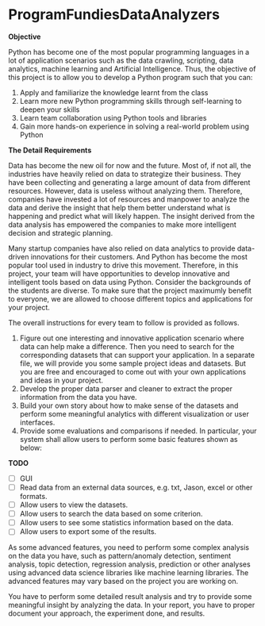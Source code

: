 # ProgramFundiesDataAnalyzers

__Objective__

Python has become one of the most popular programming languages in a lot of application scenarios
such as the data crawling, scripting, data analytics, machine learning and Artificial Intelligence. Thus,
the objective of this project is to allow you to develop a Python program such that you can:
1. Apply and familiarize the knowledge learnt from the class
2. Learn more new Python programming skills through self-learning to deepen your skills
3. Learn team collaboration using Python tools and libraries
4. Gain more hands-on experience in solving a real-world problem using Python

__The Detail Requirements__

Data has become the new oil for now and the future. Most of, if not all, the industries have heavily relied on data to strategize their business. They have been collecting and generating a large amount of data from different resources. However, data is useless without analyzing them. Therefore, companies have invested a lot of resources and manpower to analyze the data and derive the insight that help them better understand what is happening and predict what will likely happen. The insight derived from the data analysis has empowered the companies to make more intelligent decision and strategic planning.

Many startup companies have also relied on data analytics to provide data-driven innovations for their customers. And Python has become the most popular tool used in industry to drive this movement.
Therefore, in this project, your team will have opportunities to develop innovative and intelligent tools based on data using Python.
Consider the backgrounds of the students are diverse. To make sure that the project maximumly benefit to everyone, we are allowed to choose different topics and applications for your project.

The overall instructions for every team to follow is provided as follows.

1. Figure out one interesting and innovative application scenario where data can help make a difference. Then you need to search for the corresponding datasets that can support your application. In a separate file, we will provide you some sample project ideas and datasets. But you are free and encouraged to come out with your own applications and ideas in your project.
2. Develop the proper data parser and cleaner to extract the proper information from the data you have.
3. Build your own story about how to make sense of the datasets and perform some meaningful analytics with different visualization or user interfaces.
4. Provide some evaluations and comparisons if needed. In particular, your system shall allow users to perform some basic features shown as below:

__TODO__

- [ ] GUI
- [ ] Read data from an external data sources, e.g. txt, Jason, excel or other formats.
- [ ] Allow users to view the datasets.
- [ ] Allow users to search the data based on some criterion.
- [ ] Allow users to see some statistics information based on the data.
- [ ] Allow users to export some of the results.

As some advanced features, you need to perform some complex analysis on the data you have, such as pattern/anomaly detection, sentiment analysis, topic detection, regression analysis, prediction or other analyses using advanced data science libraries like machine learning libraries. The advanced features may vary based on the project you are working on.

You have to perform some detailed result analysis and try to provide some meaningful insight by analyzing the data. In your report, you have to proper document your approach, the experiment done, and results.
